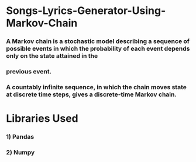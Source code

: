 # Songs-Lyrics-Generator-Using-Markov-Chain
### A Markov chain is a stochastic model describing a sequence of possible events in which the probability of each event depends only on the state attained in the 
### previous event.
### A countably infinite sequence, in which the chain moves state at discrete time steps, gives a discrete-time Markov chain.
# Libraries Used 
### 1) Pandas

### 2) Numpy

